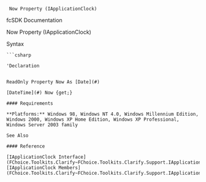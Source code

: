 ﻿     Now Property (IApplicationClock)                                                   

fcSDK Documentation

Now Property (IApplicationClock)

Syntax

```vbnet
```csharp

'Declaration
 

ReadOnly Property Now As [Date](#)

[DateTime](#) Now {get;}

#### Requirements

**Platforms:** Windows 98, Windows NT 4.0, Windows Millennium Edition, Windows 2000, Windows XP Home Edition, Windows XP Professional, Windows Server 2003 family

See Also

#### Reference

[IApplicationClock Interface](FChoice.Toolkits.Clarify~FChoice.Toolkits.Clarify.Support.IApplicationClock.md)  
[IApplicationClock Members](FChoice.Toolkits.Clarify~FChoice.Toolkits.Clarify.Support.IApplicationClock_members.md)